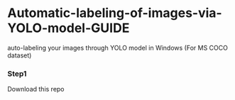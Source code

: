 # Automatic-labeling-of-images-via-YOLO-model-GUIDE

 auto-labeling your images through YOLO model in Windows (For MS COCO dataset)

### Step1

Download this repo

